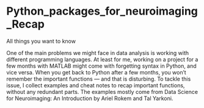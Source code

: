 # Python_packages_for_neuroimaging_Recap
All things you want to know

One of the main problems we might face in data analysis is working with different programming languages. At least for me, working on a project for a few months with MATLAB might come with forgetting syntax in Python, and vice versa. When you get back to Python after a few months, you won’t remember the important functions — and that is disturbing. To tackle this issue, I collect examples and cheat notes to recap important functions, without any redundant parts. The examples mostly come from Data Science for Neuroimaging: An Introduction by Ariel Rokem and Tal Yarkoni.

